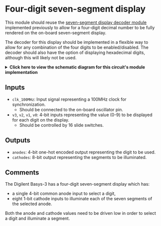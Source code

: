 # Four-digit seven-segment display 

This module should reuse the [seven-segment display decoder module](../../combinational/3-seven-segment-decoder/) implemented previously to allow for a four-digit decimal number to be fully rendered on the on-board seven-segment display.

The decoder for this display should be implemented in a flexible way to allow for any combination of the four digits to be enabled/disabled.
The decoder should also have the option of displaying hexadecimal digits, although this will likely not be used.

<details>
<summary>
    <b>Click here to view the schematic diagram for this circuit's module implementation</b>
</summary>
<p>
    <br/>
    <img src="schematic.png"/>
</p>
</details>

## Inputs

- `clk_100MHz`: Input signal representing a 100MHz clock for synchronization.
  - Should be connected to the on-board oscillator pin.
- `v3`, `v2`, `v1`, `v0`: 4-bit inputs representing the value (0-9) to be displayed for each digit on the display.
  - Should be controlled by 16 slide switches.

## Outputs

- `anodes`: 4-bit one-hot encoded output representing the digit to be used.
- `cathodes`: 8-bit output representing the segments to be illuminated.

## Comments

The Digilent Basys-3 has a four-digit seven-segment display which has:

- a single 4-bit common anode input to select a digit,
- eight 1-bit cathode inputs to illuminate each of the seven segments of the selected anode.

Both the anode and cathode values need to be driven low in order to select a digit and illuminate a segment.
